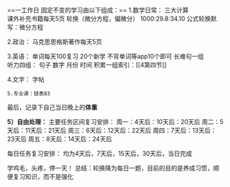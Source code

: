==一工作日 固定不变的学习由以下组成：==
	1.数学日常：
	三大计算	
	课外补充书籍每天5页
轮换（微分方程，偏微分）
1000:29.8:34.10
公式轮换默写：微分方程
	
2.政治：
	马克思恩格斯著作每天5页
	
3.英语：
	单词每天100复习
	20个新学
	不背单词等app10个即可
	长难句一组	
	听力四组：
	句子
	数字
	月份
	时间
	积累一组索引：[[4第四节]]
	
4.文字：
	字帖
		
	5.专业课：链表83



最后，记录下自己当日晚上的**体重**


**5）自由处理：**
主要任务区间复习安排：
周一：4天后：10天后：20天后
周二：5天后：11天后：21天后
周三：6天后：12天后：22天后
周四：7天后：13天后：23天后
周五：8天后：14天后：24天后

每日任务复习安排：
均为4天后，7天后，15天后，30天后，当日完成




学鸡毛，头疼，停一天！
总结：轮换降为每日一题，目前的目的是养成习惯，顺便复习知识，而不是强化